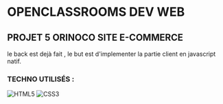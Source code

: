 # OPENCLASSROOMS DEV WEB

## PROJET 5 ORINOCO SITE E-COMMERCE

le back est dejà fait , le but est  d'implementer la partie client en javascript natif.

### TECHNO UTILISÉS :

![HTML5](https://icon-icons.com/icons2/1098/PNG/96/1485481300-38_78657.png)    ![CSS3](https://icon-icons.com/icons2/1098/PNG/96/1485481352-26_78627.png)

